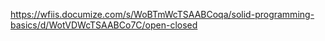 https://wfiis.documize.com/s/WoBTmWcTSAABCoqa/solid-programming-basics/d/WotVDWcTSAABCo7C/open-closed
